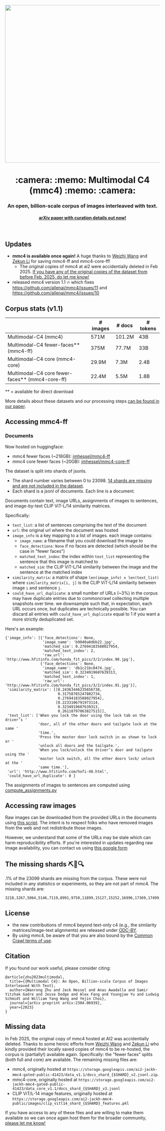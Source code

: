 <p align="center">
  <img src="mmc4_logo.png" width=512px>
</p>

<h1 align="center"> :camera: :memo: Multimodal C4 (mmc4) :memo: :camera: </h1>

<h3 align="center"> An open, billion-scale corpus of images interleaved with text. </h3>
<h4 align="center"> <a href="https://arxiv.org/abs/2304.06939">arXiv paper with curation details out now!</a></h4>

<br>

## Updates

- **mmc4 is available once again!** A huge thanks to [Weizhi Wang](https://victorwz.github.io/) and [Zekun Li](https://github.com/Leezekun/) for saving mmc4-ff and mmc4-core-ff!
  - The original copies of mmc4 at ai2 were accidentially deleted in Feb 2025. [If you have any of the original copies of the dataset from before Feb. 2025, do let me know!](#missing-data)
- released mmc4 version 1.1 :fire: which fixes https://github.com/allenai/mmc4/issues/11 and https://github.com/allenai/mmc4/issues/10

## Corpus stats (v1.1)

|                                                     | # images | # docs | # tokens |
|-----------------------------------------------------|----------|--------|----------|
| Multimodal-C4 (mmc4)                                | 571M     | 101.2M | 43B      |
| Multimodal-C4 fewer-faces** (mmc4-ff)               | 375M     | 77.7M  | 33B      |
| Multimodal-C4 core (mmc4-core)                      | 29.9M    | 7.3M   | 2.4B     |
| Multimodal-C4 core fewer-faces** (mmc4-core-ff)     | 22.4M    | 5.5M   | 1.8B     |

** = available for direct download

More details about these datasets and our processing steps [can be found in our paper](https://arxiv.org/abs/2304.06939).

## Accessing mmc4-ff

### Documents

Now hosted on huggingface:

- mmc4 fewer faces (~218GB): [jmhessel/mmc4-ff](https://huggingface.co/datasets/jmhessel/mmc4-ff)
- mmc4 core fewer faces (~20GB): [jmhessel/mmc4-core-ff](https://huggingface.co/datasets/jmhessel/mmc4-core-ff)

The dataset is split into shards of jsonls.
- The shard number varies between 0 to 23098. [14 shards are missing and are not included in the dataset](#the-missing-shards-%EF%B8%8F).
- Each shard is a jsonl of documents. Each line is a document.

Documents contain text, image URLs, assignments of images to sentences, and image-by-text CLIP ViT-L/14 similarity matrices.

Specifically:

- `text_list`: a list of sentences comprising the text of the document
- `url`: the original url where the document was hosted
- `image_info` is a key mapping to a list of images. each image contains:
  - `image_name`: a filename that you could download the image to
  - `face_detections`: `None` if no faces are detected (which should be the case in "fewer faces")
  - `matched_text_index`: the index within `text_list` representing the sentence that this image is matched to
  - `matched_sim`: the CLIP ViT-L/14 similarity between the image and the sentence at the matched index
- `similarity_matrix`: a matrix of shape `len(image_info) x len(text_list)` where `similarity_matrix[i, j]` is the CLIP ViT-L/14 similarity between image `i` and sentence `j`.
- `could_have_url_duplicate`: a small number of URLs (~3%) in the corpus may have duplicate entries due to commoncrawl collecting multiple snapshots over time. we downsample such that, in expectation, each URL occurs once, but duplicates are technically possible. You can discard all entries with `could_have_url_duplicate` equal to 1 if you want a more strictly deduplicated set.

Here's an example:

```
{'image_info': [{'face_detections': None,
                 'image_name': 'b9040a0dbb22.jpg',
                 'matched_sim': 0.27694183588027954,
                 'matched_text_index': 2,
                 'raw_url': 'http://www.hfitinfo.com/honda_fit_pics/3/2/index.90.jpg'},
                {'face_detections': None,
                 'image_name': 'db1c21bc8474.jpg',
                 'matched_sim': 0.3234919607639313,
                 'matched_text_index': 1,
                 'raw_url': 'http://www.hfitinfo.com/honda_fit_pics/3/2/index.91.jpg'}],
 'similarity_matrix': [[0.24363446235656738,
                        0.31758785247802734,
                        0.27694183588027954],
                       [0.2233106791973114,
                        0.3234919607639313,
                        0.26118797063827515]],
 'text_list': ['When you lock the door using the lock tab on the driver’s '
               'door, all of the other doors and tailgate lock at the same '
               'time.',
               'Press the master door lock switch in as shown to lock or '
               'unlock all doors and the tailgate.',
               'When you lock/unlock the driver’s door and tailgate using the '
               'master lock switch, all the other doors lock/ unlock at the '
               'same time.'],
 'url': 'http://www.hfitinfo.com/hofi-48.html',
 'could_have_url_duplicate': 0 }
```
The assignments of images to sentences are computed using [compute_assignments.py](https://github.com/allenai/mmc4/blob/main/scripts/compute_assignments.py)

## Accessing raw images

Raw images can be downloaded from the provided URLs in the documents using [this script](scripts/download_images.py). The intent is to respect folks who have removed images from the web and not redistribute those images.

However, we understand that some of the URLs may be stale which can harm reproducibility efforts. If you're interested in updates regarding raw image availability, you can contact us using [this google form](https://forms.gle/fPSXY359MT1VvF1g8)

## The missing shards ⛏️💎🔍

.1% of the 23099 shards are missing from the corpus. These were not included in any statistics or experiments, so they are not part of mmc4. The missing shards are:

```
3218,3267,5064,5146,7119,8991,9750,11899,15127,15252,16996,17369,17499,17818
```

## License

- the new contributions of mmc4 beyond text-only c4 (e.g., the similarity matrices/image-text alignments) are released under [ODC-BY](https://opendatacommons.org/licenses/by/1-0/).
- By using mmc4, be aware of that you are also bound by the [Common Crawl terms of use](https://commoncrawl.org/terms-of-use/).

## Citation

If you found our work useful, please consider citing:
```
@article{zhu2023multimodal,
  title={{Multimodal C4}: An Open, Billion-scale Corpus of Images Interleaved With Text},
  author={Wanrong Zhu and Jack Hessel and Anas Awadalla and Samir Yitzhak Gadre and Jesse Dodge and Alex Fang and Youngjae Yu and Ludwig Schmidt and William Yang Wang and Yejin Choi},
  journal={arXiv preprint arXiv:2304.06939},
  year={2023}
}
```

## Missing data

In Feb 2025, the original copy of mmc4 hosted at AI2 was accidentially deleted. Thanks to some heroic efforts from [Weizhi Wang](https://victorwz.github.io/) and [Zekun Li](https://github.com/Leezekun/) who kindly provided their locally saved copies of mmc4 to be re-hosted, the corpus is (partially!) available again. Specifically: the "fewer faces" splits (both full and core) are available. The remaining missing files are:

- mmc4, originally hosted at `https://storage.googleapis.com/ai2-jackh-mmc4-gated-public-41423/data_v1.1/docs_shard_{$SHARD}_v2.jsonl.zip`.
- mmc4-core, originally hosted at `https://storage.googleapis.com/ai2-jackh-mmc4-gated-public-41423/data_core_v1.1/docs_shard_{$SHARD}_v3.jsonl`
- CLIP ViT/L-14 image features, originally hosted at `https://storage.googleapis.com/ai2-jackh-mmc4-public/images/clip_vitl14_shard_{$SHARD}_features.pkl`

If you have access to any of these files and are willing to make them available so we can once again host them for the broader community, [please let me know!](mailto:jmhessel@gmail.com)

